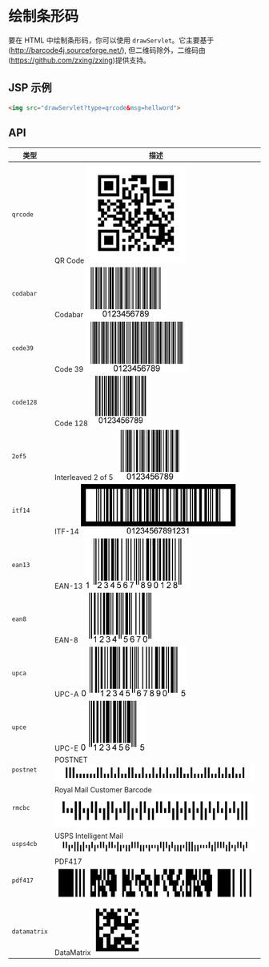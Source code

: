 # 绘制条形码

要在 HTML 中绘制条形码，你可以使用 `drawServlet`。它主要基于(http://barcode4j.sourceforge.net/), 但二维码除外，二维码由(https://github.com/zxing/zxing)提供支持。

## JSP 示例

```html
<img src="drawServlet?type=qrcode&msg=hellword">
```

## API

| 类型 | 描述 |
|---|---|
| `qrcode` | QR Code ![QR Code](../img/barcodes/qrcode.png) |
| `codabar` | Codabar ![Codabar](../img/barcodes/codabar.png) |
| `code39` | Code 39 ![Code 39](../img/barcodes/code39.png) |
| `code128` | Code 128 ![Code 128](../img/barcodes/code128.png) |
| `2of5` | Interleaved 2 of 5 ![Interleaved 2 of 5](../img/barcodes/2of5.png) |
| `itf14` | ITF-14 ![ITF-14](../img/barcodes/itf14.png) |
| `ean13` | EAN-13 ![EAN-13](../img/barcodes/ean13.png) |
| `ean8` | EAN-8 ![EAN-8](../img/barcodes/ean8.png) |
| `upca` | UPC-A ![UPC-A](../img/barcodes/upca.png) |
| `upce` | UPC-E ![UPC-E](../img/barcodes/upce.png) |
| `postnet` | POSTNET ![POSTNET](../img/barcodes/postnet.png) |
| `rmcbc` | Royal Mail Customer Barcode ![Royal Mail Customer Barcode](../img/barcodes/rmcbc.png) |
| `usps4cb` | USPS Intelligent Mail ![USPS Intelligent Mail](../img/barcodes/usps4cb.png) |
| `pdf417` | PDF417 ![PDF417](../img/barcodes/pdf417.png) |
| `datamatrix` | DataMatrix ![DataMatrix](../img/barcodes/datamatrix.png) |
